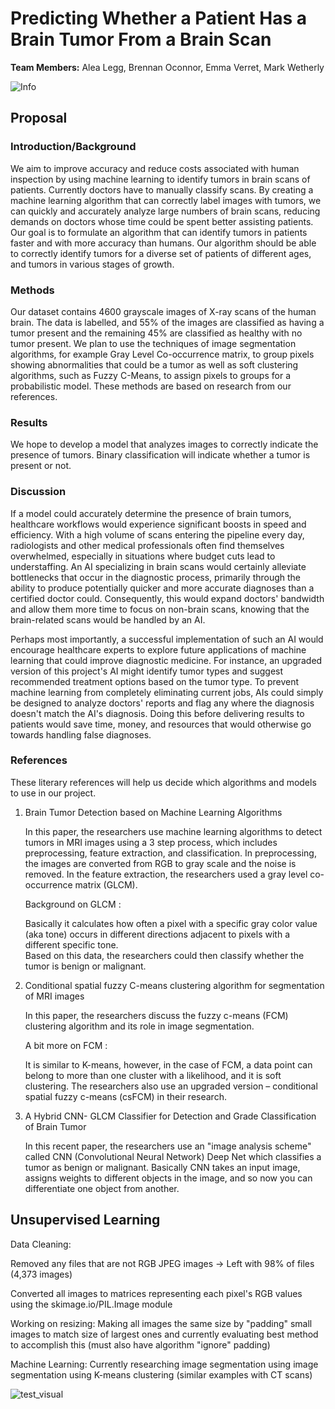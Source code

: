 # Predicting Whether a Patient Has a Brain Tumor From a Brain Scan

**Team Members:** Alea Legg, Brennan Oconnor, Emma Verret, Mark Wetherly

![Info](https://user-images.githubusercontent.com/31289084/121968442-573abb80-cd40-11eb-89e1-f002ce4db711.png)

## Proposal 

### Introduction/Background
We aim to improve accuracy and reduce costs associated with human inspection by using machine learning to identify tumors in brain scans of patients. Currently doctors have to manually classify scans. By creating a machine learning algorithm that can correctly label images with tumors, we can quickly and accurately analyze large numbers of brain scans, reducing demands on doctors whose time could be spent better assisting patients. Our goal is to formulate an algorithm that can identify tumors in patients faster and with more accuracy than humans. Our algorithm should be able to correctly identify tumors for a diverse set of patients of different ages, and tumors in various stages of growth.

### Methods
Our dataset contains 4600 grayscale images of X-ray scans of the human brain. The data is labelled, and 55% of the images are classified as having a tumor present and the remaining 45% are classified as healthy with no tumor present. We plan to use the techniques of image segmentation algorithms, for example Gray Level Co-occurrence matrix, to group pixels showing abnormalities that could be a tumor as well as soft clustering algorithms, such as Fuzzy C-Means, to assign pixels to groups for a probabilistic model. These methods are based on research from our references.

### Results
We hope to develop a model that analyzes images to correctly indicate the presence of tumors. Binary classification will indicate whether a tumor is present or not.

### Discussion
If a model could accurately determine the presence of brain tumors, healthcare workflows would experience significant boosts in speed and efficiency. With a high volume
of scans entering the pipeline every day, radiologists and other medical professionals often find themselves overwhelmed, especially in situations where budget cuts 
lead to understaffing. An AI specializing in brain scans would certainly alleviate bottlenecks that occur in the diagnostic process, primarily through the ability to
produce potentially quicker and more accurate diagnoses than a certified doctor could. Consequently, this would expand doctors' bandwidth and allow them more time to
focus on non-brain scans, knowing that the brain-related scans would be handled by an AI. 

Perhaps most importantly, a successful implementation of such an AI would encourage healthcare experts to explore future applications of machine learning that could
improve diagnostic medicine. For instance, an upgraded version of this project's AI might identify tumor types and suggest recommended treatment options based on the
tumor type. To prevent machine learning from completely eliminating current jobs, AIs could simply be designed to analyze doctors' reports and flag any where the diagnosis
doesn't match the AI's diagnosis. Doing this before delivering results to patients would save time, money, and resources that would otherwise go towards handling false
diagnoses.

### References
These literary references will help us decide which algorithms and models to use in our project.

1. Brain Tumor Detection based on Machine Learning Algorithms

    In this paper,  the researchers use machine learning algorithms to detect tumors in MRI images using a 3 step process, which includes preprocessing, feature extraction, and classification. In preprocessing,  the images are converted from RGB to gray scale and the noise is removed. In the feature extraction, the researchers used a gray level co-occurrence matrix (GLCM). 
   
    Background on GLCM : 
    
    Basically it calculates how often a pixel with a specific gray color value (aka tone) occurs in different directions adjacent to pixels with a different specific tone.           
    Based on this data, the researchers could then classify whether the tumor is benign or malignant. 
    
2. Conditional spatial fuzzy C-means clustering algorithm for segmentation of MRI images

    In this paper, the researchers discuss the fuzzy c-means (FCM) clustering algorithm and its role in image segmentation. 
    
    A bit more on FCM : 
    
    It is similar to K-means, however, in the case of FCM, a data point can belong to more than one cluster with a likelihood, and it is soft clustering. The researchers also use an upgraded version – conditional spatial fuzzy c-means (csFCM) in their research.
    
3. A Hybrid CNN- GLCM Classifier for Detection and Grade Classification of Brain Tumor

    In this recent paper, the researchers use an "image analysis scheme" called CNN (Convolutional Neural Network) Deep Net which classifies a tumor as benign or malignant. Basically CNN takes an input image, assigns weights to different objects in the image, and so now you can differentiate one object from another.

## Unsupervised Learning

Data Cleaning: 

Removed any files that are not RGB JPEG images -> Left with 98% of files (4,373 images)​

Converted all images to matrices representing each pixel's RGB values using the skimage.io/PIL.Image module​

Working on resizing: Making all images the same size by "padding" small images to match size of largest ones and currently evaluating best method to accomplish this (must also have algorithm "ignore" padding)

Machine Learning: 
Currently researching image segmentation using image segmentation using K-means clustering (similar examples with CT scans)

![test_visual](https://user-images.githubusercontent.com/84369101/125007705-d4e7a380-e02e-11eb-8b51-a25f8f1ea255.png)
